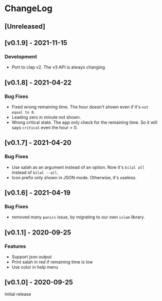 # ChangeLog

## [Unreleased]

## [v0.1.9] - 2021-11-15

### Development

- Port to clap v2. The v3 API is always changing.

## [v0.1.8] - 2021-04-22

### Bug Fixes

- Fixed wrong remaining time. The hour doesn't shown even if it's `not equal to 0`.
- Leading zero in minute not shown.
- Wrong critical state. The app only check for the remaining time. So it will says `critical` even the hour > 0.

## [v0.1.7] - 2021-04-20

### Bug Fixes

- Use salah as an argument instead of an option. Now it's `bilal all` instead of `bilal --all`.
- Icon prefix only shown in JSON mode. Otherwise, it's useless.

## [v0.1.6] - 2021-04-19

### Bug Fixes

- removed many `panics` issue, by migrating to our own `islam` library.

## [v0.1.1] - 2020-09-25

### Features

- Support json output
- Print salah in red if remaining time is low
- Use color in help menu

## [v0.1.0] - 2020-09-25

Initial release
